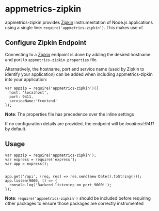 # appmetrics-zipkin

appmetrics-zipkin provides [Zipkin](https://github.com/openzipkin/zipkin) instrumentation of Node.js applications using a single line: `require('appmetrics-zipkin')`. This makes use of

## Configure Zipkin Endpoint
Connecting to a [Zipkin](https://github.com/openzipkin/zipkin) endpoint is done by adding the desired hostname and port to `appmetrics-zipkin.properties` file.

Alternatively, the hostname, port and service name (used by Zipkin to identify your application) can be added when including appmetrics-zipkin into your application:

```
var appzip = require('appmetrics-zipkin')({
  host: 'localhost',
  port: 9411,
  serviceName:'frontend'
});
```

**Note**: The properties file has precedence over the inline settings

If no configuration details are provided, the endpoint will be _localhost:9411_ by default.


## Usage
```
var appzip = require('appmetrics-zipkin');
var express = require('express');
var app = express();


app.get('/api', (req, res) => res.send(new Date().toString()));
app.listen(9000, () => {
  console.log('Backend listening on port 9000!');
});
```

**Note**: `require('appmetrics-zipkin')` should be included before requiring other packages to ensure those packages are correctly instrumented
